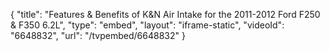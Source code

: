 {
    "title": "Features & Benefits of K&N Air Intake for the 2011-2012 Ford F250 & F350 6.2L",
    "type": "embed",
    "layout": "iframe-static",
    "videoId": "6648832",
    "url": "\/tvpembed\/6648832"
}